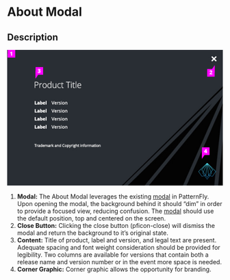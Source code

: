 # About Modal

## Description

![About modal with callouts](img/about-modal-callouts.png)

1. **Modal:** The About Modal leverages the existing [modal](http://www.patternfly.org/pattern-library/widgets/#modal) in PatternFly. Upon opening the modal, the background behind it should “dim” in order to provide a focused view, reducing confusion. The [modal](http://www.patternfly.org/pattern-library/widgets/#modal) should use the default position, top and centered on the screen.
1. **Close Button:** Clicking the close button (pficon-close) will dismiss the modal and return the background to it’s original state.
1. **Content:** Title of product, label and version, and legal text are present. Adequate spacing and font weight consideration should be provided for legibility. Two columns are available for versions that contain both a release name and version number or in the event more space is needed.
1. **Corner Graphic:** Corner graphic allows the opportunity for branding.
